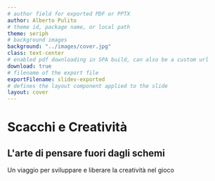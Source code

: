 ```yaml
---
# author field for exported PDF or PPTX
author: Alberto Pulito
# theme id, package name, or local path
theme: seriph
# background images
background: "../images/cover.jpg"
class: text-center
# enabled pdf downloading in SPA build, can also be a custom url
download: true
# filename of the export file
exportFilename: slidev-exported
# defines the layout component applied to the slide
layout: cover
---
```


# Scacchi e Creatività  
## L'arte di pensare fuori dagli schemi   
<span class="text-sm opacity-50">Un viaggio per sviluppare e liberare la creatività nel gioco</span>

<div @click="$slidev.nav.next" class="absolute bottom-6 right-6 text-xl py-1" hover:bg="white op-10">
  <carbon:arrow-right />
</div>